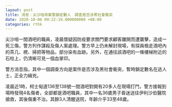 ```yaml
---
layout: post
title: 消息：尖沙咀命案警鎖定數人　調查是否涉黑社會衝突
date: 2020-10-06 09:22:19.000000000 +08:00
categories: rthk
---
```


尖沙咀一間酒吧的職員，凌晨懷疑因防疫要求關門要求顧客離開而遭襲擊，造成一死三傷，警方列作謀殺及傷人案處理。警方早上仍未解封現場，有探員檢走酒吧內的茶几、櫈、掃把等物品，部分染有血跡。另外，在通往該酒吧的一條樓梯附近的石柱上，仍清晰可見一個血掌印。

警方消息指，其中一個調查方向是案件是否涉及黑社會衝突，暫時鎖定數名在逃人士，正全力緝兇。

凌晨近1時，柯士甸道136至138號一間酒吧對開有20多人在現場打鬥，警方接報到場時發現4名傷者，全部都是酒吧職員，其中一名36歲男子昏迷送往伊利沙伯醫院搶救，其後傷重不治。其餘3人清醒送院，年齡介乎33至48歲。
